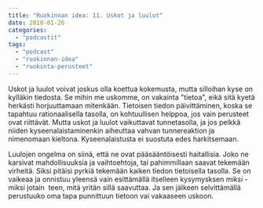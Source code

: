```yaml
---
title: "Ruokinnan idea: 11. Uskot ja luulot"
date: 2018-01-26
categories: 
  - "podcastit"
tags: 
  - "podcast"
  - "ruokinnan-idea"
  - "ruokinta-perusteet"
---
```


Uskot ja luulot voivat joskus olla koettua kokemusta, mutta silloihan kyse on kylläkin tiedosta. Se mihin me uskomme, on vakainta "tietoa", eikä sitä kyetä herkästi horjuuttamaan mitenkään. Tietoisen tiedon päivittäminen, koska se tapahtuu rationaalisella tasolla, on kohtuullisen helppoa, jos vain perusteet ovat riittävät. Mutta uskot ja luulot vaikuttavat tunnetasolla, ja jos pelkkä niiden kyseenalaistaminenkin aiheuttaa vahvan tunnereaktion ja nimenomaan kieltona. Kyseenalaistusta ei suostuta edes harkitsemaan.

<!--more-->

Luulojen ongelma on siinä, että ne ovat pääsääntöisesti haitallisia. Joko ne karsivat mahdollisuuksia ja vaihtoehtoja, tai pahimmillaan saavat tekemään virheitä. Siksi pitäisi pyrkiä tekemään kaiken tiedon tietoisella tasolla. Se on vaikeaa ja onnistuu yleensä vain esittämällä itselleen kysymysksen _miksi_ - miksi jotain  teen, mitä yritän sillä saavuttaa. Ja sen jälkeen selvittämällä perustuuko oma tapa punnittuun tietoon vai vakaaseen uskoon.
